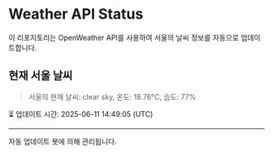 
# Weather API Status

이 리포지토리는 OpenWeather API를 사용하여 서울의 날씨 정보를 자동으로 업데이트합니다.

## 현재 서울 날씨
> 서울의 현재 날씨: clear sky, 온도: 18.76°C, 습도: 77%

⏳ 업데이트 시간: 2025-06-11 14:49:05 (UTC)

---
자동 업데이트 봇에 의해 관리됩니다.
